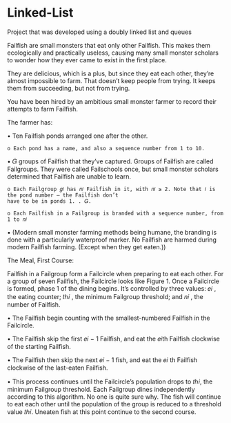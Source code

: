 # Linked-List
Project that was developed using a doubly linked list and queues

Failfish are small monsters that eat only other Failfish. This makes them ecologically and practically useless, causing
many small monster scholars to wonder how they ever came to exist in the first place.

They are delicious, which is a plus, but since they eat each other, they’re almost impossible to farm. That doesn’t keep
people from trying. It keeps them from succeeding, but not from trying.

You have been hired by an ambitious small monster farmer to record their attempts to farm Failfish.

The farmer has:

• Ten Failfish ponds arranged one after the other.
 
    o Each pond has a name, and also a sequence number from 1 to 10.

• 𝐺 groups of Failfish that they’ve captured. Groups of Failfish are called Failgroups. They were called 
Failschools once, but small monster scholars determined that Failfish are unable to learn.

    o Each Failgroup 𝑔𝑖 has 𝑛𝑖 Failfish in it, with 𝑛𝑖 ≥ 2. Note that 𝑖 is the pond number – the Failfish don’t
    have to be in ponds 1. . 𝐺.
    
    o Each Failfish in a Failgroup is branded with a sequence number, from 1 to 𝑛𝑖
    
▪ (Modern small monster farming methods being humane, the branding is done with a particularly waterproof marker. No Failfish are harmed during modern Failfish farming. (Except when they get eaten.))

The Meal, First Course:

Failfish in a Failgroup form a Failcircle when preparing to eat each other. For a group of seven Failfish, the Failcircle looks like Figure 1.
Once a Failcircle is formed, phase 1 of the dining begins. It’s controlled by three values: 𝑒𝑖 , the eating counter; 𝑡ℎ𝑖 , the minimum Failgroup threshold;
and 𝑛𝑖 , the number of Failfish.

• The Failfish begin counting with the smallest-numbered Failfish in the Failcircle.

• The Failfish skip the first 𝑒𝑖 − 1 Failfish, and eat the 𝑒𝑖th Failfish clockwise of the starting Failfish.

• The Failfish then skip the next 𝑒𝑖 − 1 fish, and eat the 𝑒𝑖 th Failfish clockwise of the last-eaten Failfish.

• This process continues until the Failcircle’s population drops to 𝑡ℎ𝑖, the minimum Failgroup threshold. Each Failgroup dines independently according to this algorithm. No one is quite sure why. The fish will continue to eat each other until the population of the group is reduced to a threshold value 𝑡ℎ𝑖. Uneaten
fish at this point continue to the second course.
